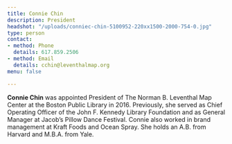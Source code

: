 ```yaml
---
title: Connie Chin
description: President
headshot: "/uploads/conniec-chin-5100952-220xx1500-2000-754-0.jpg"
type: person
contact:
- method: Phone
  details: 617.859.2506
- method: Email
  details: cchin@leventhalmap.org
menu: false

---
```

**Connie Chin** was appointed President of The Norman B. Leventhal Map Center at the Boston Public Library in 2016. Previously, she served as Chief Operating Officer of the John F. Kennedy Library Foundation and as General Manager at Jacob’s Pillow Dance Festival. Connie also worked in brand management at Kraft Foods and Ocean Spray. She holds an A.B. from Harvard and M.B.A. from Yale.